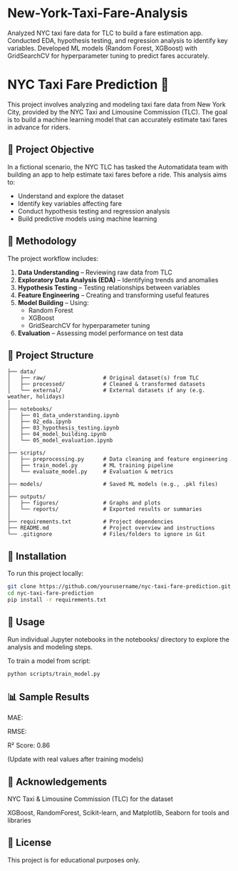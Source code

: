 # New-York-Taxi-Fare-Analysis
Analyzed NYC taxi fare data for TLC to build a fare estimation app. Conducted EDA, hypothesis testing, and regression analysis to identify key variables. Developed ML models (Random Forest, XGBoost) with GridSearchCV for hyperparameter tuning to predict fares accurately.
# NYC Taxi Fare Prediction 🚖

This project involves analyzing and modeling taxi fare data from New York City, provided by the NYC Taxi and Limousine Commission (TLC). The goal is to build a machine learning model that can accurately estimate taxi fares in advance for riders.

## 📌 Project Objective

In a fictional scenario, the NYC TLC has tasked the Automatidata team with building an app to help estimate taxi fares before a ride. This analysis aims to:

- Understand and explore the dataset
- Identify key variables affecting fare
- Conduct hypothesis testing and regression analysis
- Build predictive models using machine learning

## 🧪 Methodology

The project workflow includes:

1. **Data Understanding** – Reviewing raw data from TLC
2. **Exploratory Data Analysis (EDA)** – Identifying trends and anomalies
3. **Hypothesis Testing** – Testing relationships between variables
4. **Feature Engineering** – Creating and transforming useful features
5. **Model Building** – Using:
   - Random Forest
   - XGBoost
   - GridSearchCV for hyperparameter tuning
6. **Evaluation** – Assessing model performance on test data

## 📁 Project Structure
```
├── data/
│   ├── raw/                  # Original dataset(s) from TLC
│   ├── processed/            # Cleaned & transformed datasets
│   └── external/             # External datasets if any (e.g. weather, holidays)
│
├── notebooks/
│   ├── 01_data_understanding.ipynb
│   ├── 02_eda.ipynb
│   ├── 03_hypothesis_testing.ipynb
│   ├── 04_model_building.ipynb
│   └── 05_model_evaluation.ipynb
│
├── scripts/
│   ├── preprocessing.py      # Data cleaning and feature engineering
│   ├── train_model.py        # ML training pipeline
│   └── evaluate_model.py     # Evaluation & metrics
│
├── models/                   # Saved ML models (e.g., .pkl files)
│
├── outputs/
│   ├── figures/              # Graphs and plots
│   └── reports/              # Exported results or summaries
│
├── requirements.txt          # Project dependencies
├── README.md                 # Project overview and instructions
└── .gitignore                # Files/folders to ignore in Git
```

## 🔧 Installation

To run this project locally:

```bash
git clone https://github.com/yourusername/nyc-taxi-fare-prediction.git
cd nyc-taxi-fare-prediction
pip install -r requirements.txt
```
## 🚀 Usage

Run individual Jupyter notebooks in the notebooks/ directory to explore the analysis and modeling steps.

To train a model from script:
``` bash
python scripts/train_model.py
```
## 📊 Sample Results

MAE: 

RMSE: 

R² Score: 0.86

(Update with real values after training models)

## 🤝 Acknowledgements

NYC Taxi & Limousine Commission (TLC) for the dataset

XGBoost, RandomForest, Scikit-learn, and Matplotlib, Seaborn for tools and libraries

## 📄 License

This project is for educational purposes only.
